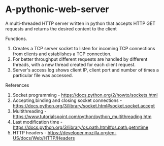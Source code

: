 # A-pythonic-web-server
A multi-threaded HTTP server written in python that accepts HTTP GET requests and returns the desired content to the client

Functions.
1. Creates a TCP server socket to listen for incoming TCP connections from clients and
establishes a TCP connection.
2. For better throughput different requests are handled by different threads, with a new
thread created for each client request.
3. Server's access log shows client IP, client port and number of times a particular file
was accessed.

References
1. Socket programming - https://docs.python.org/2/howto/sockets.html
2. Accepting,binding and closing socket connections - https://docs.python.org/3/library/socket.html#socket.socket.accept
3. Multithreading - https://www.tutorialspoint.com/python/python_multithreading.htm
4. Last modification time - https://docs.python.org/3/library/os.path.html#os.path.getmtime
5. HTTP headers - https://developer.mozilla.org/en-US/docs/Web/HTTP/Headers
